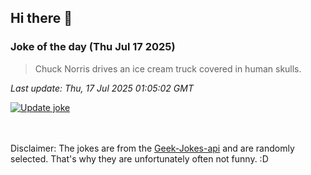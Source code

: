 ## Hi there 👋

### Joke of the day (Thu Jul 17 2025)
<!-- joke -->
>Chuck Norris drives an ice cream truck covered in human skulls.
<!-- /joke -->

*Last update: Thu, 17 Jul 2025 01:05:02 GMT*

[![Update joke](https://github.com/nclskfm/nclskfm/actions/workflows/joke.yml/badge.svg)](https://github.com/nclskfm/nclskfm/actions/workflows/joke.yml)

<br><br>
Disclaimer: The jokes are from the [Geek-Jokes-api](https://github.com/sameerkumar18/geek-joke-api) and are randomly selected. That's why they are unfortunately often not funny. :D
